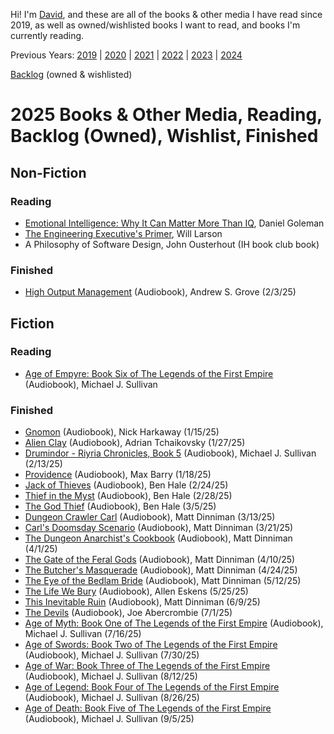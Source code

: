 Hi! I'm [David](https://github.com/davidaayers), and these are all of the books & other media I have read since 2019, as well as owned/wishlisted books I want to read, and books I'm currently reading.

Previous Years:
[2019](2019-Books.md) | [2020](2020-Books.md) | [2021](2021-Books.md) | [2022](2022-Books.md) | [2023](2023-Books.md) | [2024](2024-Books.md)

[Backlog](backlog.md) (owned & wishlisted)

# 2025 Books & Other Media, Reading, Backlog (Owned), Wishlist, Finished

## Non-Fiction

### Reading
* [Emotional Intelligence: Why It Can Matter More Than IQ](https://www.amazon.com/dp/055338371X), Daniel Goleman
* [The Engineering Executive's Primer](https://www.amazon.com/gp/product/B0CV4QGPXD/), Will Larson
* A Philosophy of Software Design, John Ousterhout (IH book club book)

### Finished
* [High Output Management](https://www.audible.com/pd/High-Output-Management-Audiobook/0593459326) (Audiobook), Andrew S. Grove (2/3/25)

## Fiction

### Reading
* [Age of Empyre: Book Six of The Legends of the First Empire](https://www.audible.com/pd/Age-of-Empyre-Audiobook/B07V1JPZV5) (Audiobook), Michael J. Sullivan

### Finished
* [Gnomon](https://www.audible.com/pd/Gnomon-Audiobook/1984833758) (Audiobook), Nick Harkaway (1/15/25)
* [Alien Clay](https://www.audible.com/pd/Alien-Clay-Audiobook/B0CLQFYQK8) (Audiobook), Adrian Tchaikovsky (1/27/25)
* [Drumindor - Riyria Chronicles, Book 5](https://www.audible.com/pd/Drumindor-Audiobook/B0D828ZG1Y) (Audiobook), Michael J. Sullivan (2/13/25)
* [Providence](https://www.audible.com/pd/Providence-Audiobook/0593163508) (Audiobook), Max Barry (1/18/25)
* [Jack of Thieves](https://www.audible.com/pd/Jack-of-Thieves-Audiobook/B06VX45VH5) (Audiobook), Ben Hale (2/24/25)
* [Thief in the Myst](https://www.audible.com/pd/Thief-in-the-Myst-Audiobook/B07148X2JD) (Audiobook), Ben Hale (2/28/25)
* [The God Thief](https://www.audible.com/pd/The-God-Thief-Audiobook/B074G3YHQD) (Audiobook), Ben Hale (3/5/25)
* [Dungeon Crawler Carl](https://www.audible.com/pd/Dungeon-Crawler-Carl-Audiobook/B08V8B2CGV) (Audiobook), Matt Dinniman (3/13/25)
* [Carl's Doomsday Scenario](https://www.audible.com/pd/Carls-Doomsday-Scenario-Audiobook/B0934GTSGT) (Audiobook), Matt Dinniman (3/21/25)
* [The Dungeon Anarchist's Cookbook](https://www.audible.com/pd/The-Dungeon-Anarchists-Cookbook-Audiobook/B094XCNV6G) (Audiobook), Matt Dinniman (4/1/25)
* [The Gate of the Feral Gods](https://www.audible.com/pd/The-Gate-of-the-Feral-Gods-Audiobook/B09GCYRZRQ) (Audiobook), Matt Dinniman (4/10/25)
* [The Butcher's Masquerade](https://www.audible.com/pd/The-Butchers-Masquerade-Audiobook/B09ZJ82C7Y) (Audiobook), Matt Dinniman (4/24/25)
* [The Eye of the Bedlam Bride](https://www.audible.com/pd/The-Eye-of-the-Bedlam-Bride-Audiobook/B0CDXWSS5D) (Audiobook), Matt Dinniman (5/12/25)
* [The Life We Bury](https://www.audible.com/pd/The-Life-We-Bury-Audiobook/B00YNT5JO6) (Audiobook), Allen Eskens (5/25/25)
* [This Inevitable Ruin](https://www.audible.com/pd/This-Inevitable-Ruin-Audiobook/B0DK282SYV) (Audiobook), Matt Dinniman (6/9/25)
* [The Devils](https://www.audible.com/pd/The-Devils-Audiobook/B0DK3ZV4XR) (Audiobook), Joe Abercrombie (7/1/25)
* [Age of Myth: Book One of The Legends of the First Empire](https://www.audible.com/pd/Age-of-Myth-Audiobook/B0DNLG5BW7) (Audiobook), Michael J. Sullivan (7/16/25)
* [Age of Swords: Book Two of The Legends of the First Empire](https://www.audible.com/pd/Age-of-Swords-Audiobook/B0DNNKQNM8) (Audiobook), Michael J. Sullivan (7/30/25)
* [Age of War: Book Three of The Legends of the First Empire](https://www.audible.com/pd/Age-of-War-Audiobook/B074F9NBDR) (Audiobook), Michael J. Sullivan (8/12/25)
* [Age of Legend: Book Four of The Legends of the First Empire](https://www.audible.com/pd/Age-of-Legend-Audiobook/1490656243) (Audiobook), Michael J. Sullivan (8/26/25)
* [Age of Death: Book Five of The Legends of the First Empire](https://www.audible.com/pd/Age-of-Death-Audiobook/B07TZKT8WS) (Audiobook), Michael J. Sullivan (9/5/25)

